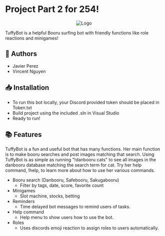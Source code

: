 ﻿# Project Part 2 for 254! 

<p align="center">
  <a>
    <img src="https://upload.wikimedia.org/wikipedia/commons/thumb/1/11/CSUF_Titans_Logo.svg/201px-CSUF_Titans_Logo.svg.png?20170424215842" alt="Logo">
  </a>
</p>
TuffyBot is a helpful Booru surfing bot with friendly functions like role reactions and minigames!

## 📄 Authors

- Javier Perez
- Vincent Nguyen

## 📥 Installation
- To run this bot locally, your Discord provided token should be placed in Token.txt
- Build project using the included .sln in Visual Studio
- Ready to run!

## 📚 Features
TuffyBot is a fun and useful bot that has many functions. Her main function is to make booru searches and post images matching that search. Using TuffyBot is as simple as running "!danbooru cats" to see all images in the danbooru database matching the search term for cat. Try her help command, !help, to learn more about how to use her various commands.
- Booru search (Danbooru, Safebooru, Sakugabooru)
	- Filter by tags, date, score, favorite count
- Minigames
	- Slot machine, stocks, betting
- Reminders
	- Time delayed bot messages to remind users of tasks.
- Help command
	- Help menu to show users how to use the bot.
- Roles
	- Uses discords emoji reaction to assign roles to users automatically.

